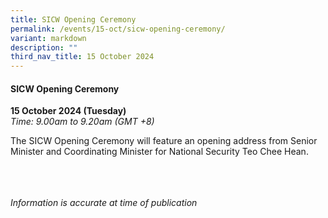 ```yaml
---
title: SICW Opening Ceremony
permalink: /events/15-oct/sicw-opening-ceremony/
variant: markdown
description: ""
third_nav_title: 15 October 2024
---
```

#### **SICW Opening Ceremony**

**15 October 2024 (Tuesday)**  
*Time: 9.00am to 9.20am (GMT +8)*

The SICW Opening Ceremony will feature an opening address from Senior Minister and Coordinating Minister for National Security Teo Chee Hean. 

<br><br><br>
*Information is accurate at time of publication*